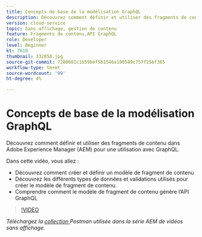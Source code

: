 ```yaml
---
title: Concepts de base de la modélisation GraphQL
description: Découvrez comment définir et utiliser des fragments de contenu dans Adobe Experience Manager (AEM) pour une utilisation avec GraphQL.
version: cloud-service
topic: Sans affichage, gestion de contenu
feature: Fragments de contenu,API GraphQL
role: Developer
level: Beginner
kt: 7619
thumbnail: 332858.jpg
source-git-commit: 7200601c1b59bef5b1546a100589c757f25bf365
workflow-type: tm+mt
source-wordcount: '99'
ht-degree: 4%

---
```



# Concepts de base de la modélisation GraphQL

Découvrez comment définir et utiliser des fragments de contenu dans Adobe Experience Manager (AEM) pour une utilisation avec GraphQL.

Dans cette vidéo, vous allez :

+ Découvrez comment créer et définir un modèle de fragment de contenu
+ Découvrez les différents types de données et validations utilisés pour créer le modèle de fragment de contenu.
+ Comprendre comment le modèle de fragment de contenu génère l’API GraphQL

>[!VIDEO](https://video.tv.adobe.com/v/332858/?quality=12&learn=on)

_Téléchargez la  [collection ](./assets/aem-headless-video-series.postman_collection.json) Postman utilisée dans la série AEM de vidéos sans affichage._
